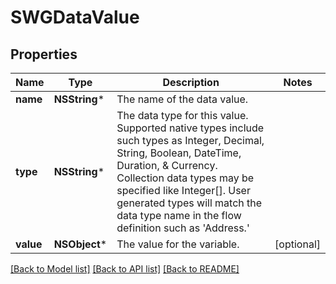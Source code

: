 # SWGDataValue

## Properties
Name | Type | Description | Notes
------------ | ------------- | ------------- | -------------
**name** | **NSString*** | The name of the data value. | 
**type** | **NSString*** | The data type for this value. Supported native types include such types as Integer, Decimal, String, Boolean, DateTime, Duration, &amp; Currency. Collection data types may be specified like Integer[]. User generated types will match the data type name in the flow definition such as &#39;Address.&#39; | 
**value** | **NSObject*** | The value for the variable. | [optional] 

[[Back to Model list]](../README.md#documentation-for-models) [[Back to API list]](../README.md#documentation-for-api-endpoints) [[Back to README]](../README.md)


